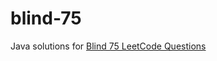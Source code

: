 # blind-75
Java solutions for [Blind 75 LeetCode Questions](https://leetcode.com/discuss/general-discussion/460599/blind-75-leetcode-questions)
